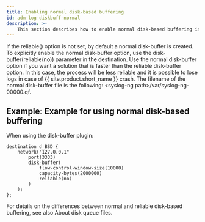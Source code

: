 ```yaml
---
title: Enabling normal disk-based buffering
id: adm-log-diskbuff-normal
description: >-
    This section describes how to enable normal disk-based buffering in {{ site.product.short_name }}.
---
```


If the reliable() option is not set, by default a normal disk-buffer is
created. To explicitly enable the normal disk-buffer option, use the
disk-buffer(reliable(no)) parameter in the destination. Use the normal
disk-buffer option if you want a solution that is faster than the
reliable disk-buffer option. In this case, the process will be less
reliable and it is possible to lose logs in case of {{ site.product.short_name }} crash.
The filename of the normal disk-buffer file is the following:
\<syslog-ng path\>/var/syslog-ng-00000.qf.

## Example: Example for using normal disk-based buffering

When using the disk-buffer plugin:

```config
destination d_BSD {
    network("127.0.0.1"
        port(3333)
        disk-buffer(
            flow-control-window-size(10000)
            capacity-bytes(2000000)
            reliable(no)
        )
    );
};
```

For details on the differences between normal and reliable disk-based
buffering, see also About disk queue files.
